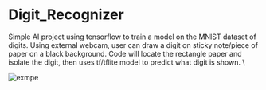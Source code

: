 # Digit_Recognizer
Simple AI project using tensorflow to train a model on the MNIST dataset of digits. Using external webcam, user can draw a digit on sticky note/piece of paper on a black background. Code will locate the rectangle paper and isolate the digit, then uses tf/tflite model to predict what digit is shown. \

![exmpe](https://github.com/dylanj1383/Digit_Recognizer/assets/109835004/7554589d-0730-4ec1-ba69-06b35bf710fd)
